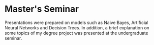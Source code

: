 # Master's Seminar
 Presentations were prepared on models such as Naive Bayes, Artificial Neural Networks and Decision Trees. In addition, a brief explanation on some topics of my degree project was presented at the undergraduate seminar.
